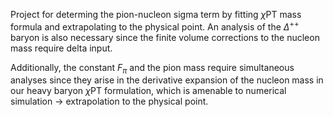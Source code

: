 Project for determing the pion-nucleon sigma term by fitting $`\chi`$PT mass formula and extrapolating to the physical point. An analysis of the $\Delta^{++}$ baryon is also necessary since the finite volume corrections to the nucleon mass require delta input. 

Additionally, the constant $F_{\pi}$ and the pion mass require simultaneous analyses since they arise in the derivative expansion of the nucleon mass in our heavy baryon $`\chi`$PT formulation, which is amenable to numerical simulation -> extrapolation to the physical point. 
